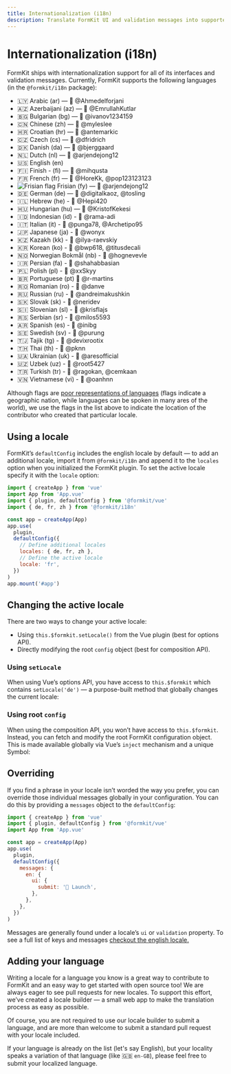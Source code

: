 ```yaml
---
title: Internationalization (i18n)
description: Translate FormKit UI and validation messages into supported languages — or provide your own.
---
```


# Internationalization (i18n)

FormKit ships with internationalization support for all of its interfaces and validation messages. Currently, FormKit supports the following languages (in the `@formkit/i18n` package):

- 🇱🇾 Arabic (ar) — 🙏&nbsp;@Ahmedelforjani
- 🇦🇿 Azerbaijani (az) — 🙏&nbsp;@EmrullahKutlar
- 🇧🇬 Bulgarian (bg) — 🙏&nbsp;@ivanov1234159
- 🇨🇳 Chinese (zh) — 🙏&nbsp;@myleslee
- 🇭🇷 Croatian (hr) — 🙏&nbsp;@antemarkic
- 🇨🇿 Czech (cs) — 🙏&nbsp;@dfridrich
- 🇩🇰 Danish (da) — 🙏&nbsp;@bjerggaard
- 🇳🇱 Dutch (nl) — 🙏&nbsp;@arjendejong12
- 🇺🇸 English (en)
- 🇫🇮 Finish - (fi) — 🙏&nbsp;@mihqusta
- 🇫🇷 French (fr) — 🙏&nbsp;@HoreKk, @pop123123123
- <img src="/img/frisian_flag.svg" alt="Frisian flag" class="rare-flag"> Frisian (fy) — 🙏&nbsp;@arjendejong12
- 🇩🇪 German (de) — 🙏&nbsp;@digitalkaoz, @tosling
- 🇮🇱 Hebrew (he) - 🙏&nbsp;@Hepi420
- 🇭🇺 Hungarian (hu) — 🙏&nbsp;@KristofKekesi
- 🇮🇩 Indonesian (id) - 🙏&nbsp;@rama-adi
- 🇮🇹 Italian (it) - 🙏&nbsp;@punga78, @Archetipo95
- 🇯🇵 Japanese (ja) - 🙏&nbsp;@wonyx
- 🇰🇿 Kazakh (kk) - 🙏&nbsp;@ilya-raevskiy
- 🇰🇷 Korean (ko) - 🙏&nbsp;@bwp618, @titusdecali
- 🇳🇴 Norwegian Bokmål (nb) - 🙏&nbsp;@hognevevle
- 🇮🇷 Persian (fa) - 🙏&nbsp;@shahabbasian
- 🇵🇱 Polish (pl) - 🙏&nbsp;@xxSkyy
- 🇧🇷 Portuguese (pt) 🙏&nbsp;@r-martins
- 🇷🇴 Romanian (ro) - 🙏&nbsp;@danve
- 🇷🇺 Russian (ru) - 🙏&nbsp;@andreimakushkin
- 🇸🇰 Slovak (sk) - 🙏&nbsp;@neridev
- 🇸🇮 Slovenian (sl) - 🙏&nbsp;@krisflajs
- 🇷🇸 Serbian (sr) - 🙏&nbsp;@milos5593
- 🇦🇷 Spanish (es) - 🙏&nbsp;@inibg
- 🇸🇪 Swedish (sv) - 🙏&nbsp;@purung
- 🇹🇯 Tajik (tg) - 🙏&nbsp;@devixrootix
- 🇹🇭 Thai (th) - 🙏&nbsp;@pknn
- 🇺🇦 Ukrainian (uk) - 🙏&nbsp;@aresofficial
- 🇺🇿 Uzbek (uz) - 🙏&nbsp;@root5427
- 🇹🇷 Turkish (tr) - 🙏&nbsp;@ragokan, @cemkaan
- 🇻🇳 Vietnamese (vi) - 🙏&nbsp;@oanhnn

Although flags are <a href="http://www.flagsarenotlanguages.com/blog/why-flags-do-not-represent-language/">poor representations of languages</a> (flags indicate a geographic nation, while languages can be spoken in many ares of the world), we use the flags in the list above to indicate the location of the contributor who created that particular locale.

<cta href="https://i18n.formkit.com" type="ghost" label="Help others who speak your language!
" button="Contribute a locale"></cta>

## Using a locale

FormKit’s `defaultConfig` includes the english locale by default — to add an additional locale, import it from `@formkit/i18n` and append it to the `locales` option when you initialized the FormKit plugin. To set the active locale specify it with the `locale` option:

<client-only>

```js
import { createApp } from 'vue'
import App from 'App.vue'
import { plugin, defaultConfig } from '@formkit/vue'
import { de, fr, zh } from '@formkit/i18n'

const app = createApp(App)
app.use(
  plugin,
  defaultConfig({
    // Define additional locales
    locales: { de, fr, zh },
    // Define the active locale
    locale: 'fr',
  })
)
app.mount('#app')
```

</client-only>

## Changing the active locale

There are two ways to change your active locale:

- Using `this.$formkit.setLocale()` from the Vue plugin (best for options API).
- Directly modifying the root `config` object (best for composition API).

### Using `setLocale`

When using Vue’s options API, you have access to `this.$formkit` which contains `setLocale('de')` — a purpose-built method that globally changes the current locale:

<example
  name="Changing locale example"
  :file="[
    '/_content/examples/locale-change/locale-change.vue',
    '/_content/examples/locale-change/formkit.config.js'
  ]">
</example>

### Using root `config`

When using the composition API, you won’t have access to `this.$formkit`. Instead, you can fetch and modify the root FormKit configuration object. This is made available globally via Vue’s `inject` mechanism and a unique Symbol:

<example
  name="Changing locale via config"
  :file="[
    '/_content/examples/locale-change-config/locale-change-config.vue',
    '/_content/examples/locale-change-config/formkit.config.js'
  ]">
</example>

## Overriding

If you find a phrase in your locale isn’t worded the way you prefer, you can override those individual messages globally in your configuration. You can do this by providing a `messages` object to the `defaultConfig`:

<client-only>

```js
import { createApp } from 'vue'
import { plugin, defaultConfig } from '@formkit/vue'
import App from 'App.vue'

const app = createApp(App)
app.use(
  plugin,
  defaultConfig({
    messages: {
      en: {
        ui: {
          submit: '🚀 Launch',
        },
      },
    },
  })
)
```

</client-only>

<callout type="tip" label="Message keys">
Messages are generally found under a locale’s <code>ui</code> or <code>validation</code> property. To see a full list of keys and messages <a href="https://github.com/formkit/formkit/blob/master/packages/i18n/src/locales/en.ts">checkout the english locale.</a>
</callout>

## Adding your language

Writing a locale for a language you know is a great way to contribute to FormKit and an easy way to get started with open source too! We are always eager to see pull requests for new locales. To support this effort, we’ve created a locale builder — a small web app to make the translation process as easy as possible.

<cta href="https://i18n.formkit.com" label="Help others who speak your language!" button="Contribute a locale"></cta>

Of course, you are not required to use our locale builder to submit a language, and are more than welcome to submit a standard pull request with your locale included.

<callout type="info" label="Localization">
If your language is already on the list (let's say English), but your locality speaks a variation of that language (like 🇬🇧 <code>en-GB</code>), please feel free to submit your localized language.
</callout>
